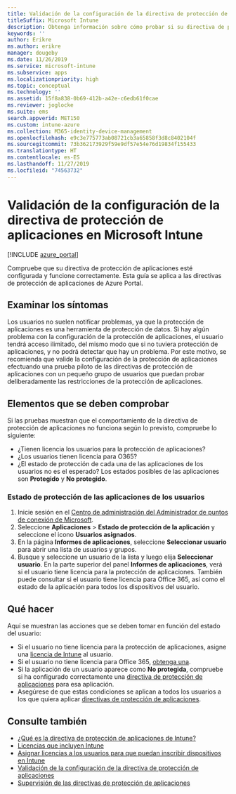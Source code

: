 ```yaml
---
title: Validación de la configuración de la directiva de protección de aplicaciones
titleSuffix: Microsoft Intune
description: Obtenga información sobre cómo probar si su directiva de protección de aplicaciones está configurada y funciona correctamente en Microsoft Intune.
keywords: ''
author: Erikre
ms.author: erikre
manager: dougeby
ms.date: 11/26/2019
ms.service: microsoft-intune
ms.subservice: apps
ms.localizationpriority: high
ms.topic: conceptual
ms.technology: ''
ms.assetid: 15f8a838-0b69-412b-a42e-c6edb61f0cae
ms.reviewer: joglocke
ms.suite: ems
search.appverid: MET150
ms.custom: intune-azure
ms.collection: M365-identity-device-management
ms.openlocfilehash: e9c3e775773ab08721cb3a65858f3d8c8402104f
ms.sourcegitcommit: 73b362173929f59e9df57e54e76d19834f155433
ms.translationtype: HT
ms.contentlocale: es-ES
ms.lasthandoff: 11/27/2019
ms.locfileid: "74563732"
---
```

# <a name="how-to-validate-your-app-protection-policy-setup-in-microsoft-intune"></a>Validación de la configuración de la directiva de protección de aplicaciones en Microsoft Intune

[!INCLUDE [azure_portal](../includes/azure_portal.md)]

Compruebe que su directiva de protección de aplicaciones esté configurada y funcione correctamente. Esta guía se aplica a las directivas de protección de aplicaciones de Azure Portal.

## <a name="checking-for-symptoms"></a>Examinar los síntomas
Los usuarios no suelen notificar problemas, ya que la protección de aplicaciones es una herramienta de protección de datos. Si hay algún problema con la configuración de la protección de aplicaciones, el usuario tendrá acceso ilimitado, del mismo modo que si no tuviera protección de aplicaciones, y no podrá detectar que hay un problema. Por este motivo, se recomienda que valide la configuración de la protección de aplicaciones efectuando una prueba piloto de las directivas de protección de aplicaciones con un pequeño grupo de usuarios que puedan probar deliberadamente las restricciones de la protección de aplicaciones.

## <a name="what-to-check"></a>Elementos que se deben comprobar

Si las pruebas muestran que el comportamiento de la directiva de protección de aplicaciones no funciona según lo previsto, compruebe lo siguiente:

- ¿Tienen licencia los usuarios para la protección de aplicaciones?
- ¿Los usuarios tienen licencia para O365?
- ¿El estado de protección de cada una de las aplicaciones de los usuarios no es el esperado? Los estados posibles de las aplicaciones son **Protegido** y **No protegido**.

### <a name="user-app-protection-status"></a>Estado de protección de las aplicaciones de los usuarios
1. Inicie sesión en el [Centro de administración del Administrador de puntos de conexión de Microsoft](https://go.microsoft.com/fwlink/?linkid=2109431).
3. Seleccione **Aplicaciones** >  **Estado de protección de la aplicación** y seleccione el icono **Usuarios asignados**. 
4. En la página **Informes de aplicaciones**, seleccione **Seleccionar usuario** para abrir una lista de usuarios y grupos. 
5. Busque y seleccione un usuario de la lista y luego elija **Seleccionar usuario**. En la parte superior del panel **Informes de aplicaciones**, verá si el usuario tiene licencia para la protección de aplicaciones. También puede consultar si el usuario tiene licencia para Office 365, así como el estado de la aplicación para todos los dispositivos del usuario.

## <a name="what-to-do"></a>Qué hacer
Aquí se muestran las acciones que se deben tomar en función del estado del usuario:

- Si el usuario no tiene licencia para la protección de aplicaciones, asigne una [licencia de Intune](../fundamentals/licenses.md) al usuario.
- Si el usuario no tiene licencia para Office 365, [obtenga una](../fundamentals/licenses.md).
- Si la aplicación de un usuario aparece como **No protegida**, compruebe si ha configurado correctamente una [directiva de protección de aplicaciones](app-protection-policies-validate.md) para esa aplicación.
- Asegúrese de que estas condiciones se aplican a todos los usuarios a los que quiera aplicar [directivas de protección de aplicaciones](app-protection-policies-monitor.md).

## <a name="see-also"></a>Consulte también

- [¿Qué es la directiva de protección de aplicaciones de Intune?](app-protection-policies.md)
- [Licencias que incluyen Intune](../fundamentals/licenses.md)
- [Asignar licencias a los usuarios para que puedan inscribir dispositivos en Intune](../fundamentals/licenses-assign.md)
- [Validación de la configuración de la directiva de protección de aplicaciones](app-protection-policies-validate.md)
- [Supervisión de las directivas de protección de aplicaciones](app-protection-policies-monitor.md)


